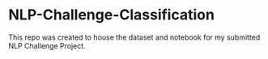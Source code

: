 # NLP-Challenge-Classification

This repo was created to house the dataset and notebook for my submitted NLP Challenge Project.
